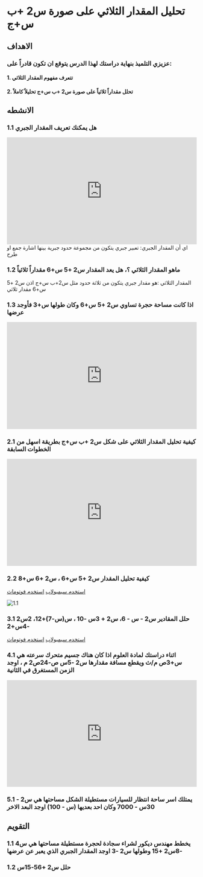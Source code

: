 # تحليل المقدار الثلاثي على صورة س2 +ب س+ج

## الاهداف

### عزيزي التلميذ بنهاية دراستك لهذا الدرس يتوقع ان تكون قادراً على:

#### 1. تتعرف مفهوم المقدار الثلاثي

#### 2. تحلل مقداراً ثلاثياً على صورة س2 +ب س+ج تحليلاً كاملاً

## الانشطه

### 1.1 هل يمكنك تعريف المقدار الجبري

<div style="position: relative; padding-bottom: 56.25%; height: 0; overflow: hidden; z-index: 0;">
  <iframe style="position: absolute; top: 0; left: 0; width: 100%; height: 100%;" src="https://www.youtube.com/embed/1f_GpYkp3ms" frameborder="0" allow="accelerometer; autoplay; clipboard-write; encrypted-media; gyroscope; picture-in-picture" allowfullscreen></iframe>
</div>
اي أن المقدار الجبري: تعبير جبري يتكون من مجموعة حدود جبرية بينها اشارة جمع او طرح

### 1.2 ماهو المقدار الثلاثي ؟، هل يعد المقدار س2 +5 س+6 مقداراً ثلاثياً

المقدار الثلاثي :هو مقدار جبري يتكون من ثلاثة حدود مثل س2+ب س+ج اذن س2 +5 س+6 مقدار ثلاثي

### 1.3 اذا كانت مساحة حجرة تساوي س2 +5 س+6 وكان طولها س+3 فأوجد عرضها

<div style="position: relative; padding-bottom: 56.25%; height: 0; overflow: hidden;">
  <iframe style="position: absolute; top: 0; left: 0; width: 100%; height: 100%;" src="https://www.youtube.com/embed/nlK8jQ1VdAY" frameborder="0" allow="accelerometer; autoplay; clipboard-write; encrypted-media; gyroscope; picture-in-picture" allowfullscreen></iframe>
</div>

### 2.1 كيفية تحليل المقدار الثلاثي على شكل س2 +ب س+ج بطريقة اسهل من الخطوات السابقة

<div style="position: relative; padding-bottom: 56.25%; height: 0; overflow: hidden;">
  <iframe style="position: absolute; top: 0; left: 0; width: 100%; height: 100%;" src="https://www.youtube.com/embed/uhA1DSCB6ZY" frameborder="0" allow="accelerometer; autoplay; clipboard-write; encrypted-media; gyroscope; picture-in-picture" allowfullscreen></iframe>
</div>

### 2.2 كيفية تحليل المقدار س2 +5 س+6 ، س2 +6 س+8

<a href="https://ar.symbolab.com/" target="_blank">استخدم سيمبولاب</a>
<a href="https://photomath.com/install/" target="_blank">استخدم فوتوماث</a>

![1.1](https://ai.egyafrica.com/wp-content/uploads/2024/02/%D8%AA%D8%AD%D9%84%D9%8A%D9%84-%D8%A7%D9%84%D9%85%D9%82%D8%AF%D8%A7%D8%B1-%D8%A7%D9%84%D8%AB%D9%84%D8%A7%D8%AB%D9%8A-%D8%A7%D9%84%D8%BA%D9%8A%D8%B1-%D8%A7%D9%84%D8%A8%D8%B3%D9%8A%D8%B7-%D9%81%D9%8A-%D8%A7%D9%84%D8%AC%D8%A8%D8%B1-%D9%84%D9%84%D8%B5%D9%81-%D8%A7%D9%84%D8%AB%D8%A7%D9%86%D9%8A-%D8%A7%D9%84%D8%A5%D8%B9%D8%AF%D8%A7%D8%AF%D9%8A.png)

### 3.1 حلل المقادير س2 - س - 6، س2 + 3س -10 ، س(س-7)+12، 2س2 -4س+2

<a href="https://ar.symbolab.com/" target="_blank">استخدم سيمبولاب</a>
<a href="https://photomath.com/install/" target="_blank">استخدم فوتوماث</a>

### 4.1 اثناء دراستك لمادة العلوم اذا كان هناك جسيم متحرك سرعته هي س+3ص م/ث ويقطع مسافة مقدارها س2 -5س ص-24ص2 م ، اوجد الزمن المستغرق في الثانية

<div style="position: relative; padding-bottom: 56.25%; height: 0; overflow: hidden;">
  <iframe style="position: absolute; top: 0; left: 0; width: 100%; height: 100%;" src="https://www.youtube.com/embed/lz-sasMilhg" frameborder="0" allow="accelerometer; autoplay; clipboard-write; encrypted-media; gyroscope; picture-in-picture" allowfullscreen></iframe>
</div>

### 5.1 يمتلك اسر ساحة انتظار للسيارات مستطيلة الشكل مساحتها هي س2 - 30س - 7000 وكان احد بعديها (س - 100) اوجد البعد الاخر

## التقويم

### 1.1 يخطط مهندس ديكور لشراء سجادة لحجرة مستطيلة مساحتها هي س4 -8س2 +15 وطولها س2 -3 اوجد المقدار الجبري الذي يعبر عن عرضها

### 1.2 حلل س2 +56-15س
